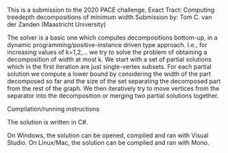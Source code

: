 This is a submission to the 2020 PACE challenge, Exact Tract: Computing treedepth decompositions of minimum width Submission by: Tom C. van der Zanden (Maastricht University)

The solver is a basic one which computes decompositions bottom-up, in a dynamic programming/positive-instance driven type approach. I.e., for increasing values of k=1,2,... we try to solve the problem of obtaining a decomposition of width at most k.
We start with a set of partial solutions which in the first iteration are just single-vertex subsets. For each partial solution we compute a lower bound by considering the width of the part decomposed so far and the size of the set separating the decomposed part from the rest of the graph. We then iteratively try to move vertices from the separator into the decomposition or merging two partial solutions together.

Compilation/running instructions

The solution is written in C#.

On Windows, the solution can be opened, compiled and ran with Visual Studio.
On Linux/Mac, the solution can be compiled and ran with Mono.